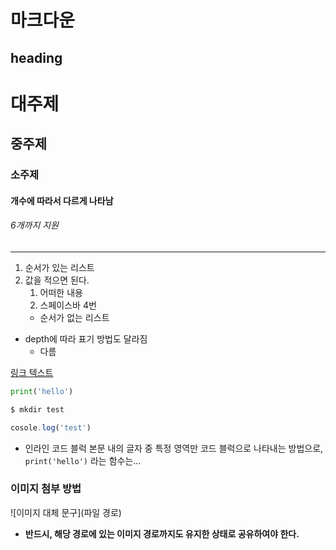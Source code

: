 # 마크다운

## heading
# 대주제
## 중주제
### 소주제
#### 개수에 따라서 다르게 나타남
###### 6개까지 지원

---


1. 순서가 있는 리스트
2. 값을 적으면 된다.
    1. 어떠한 내용
    2. 스페이스바 4번
    - 순서가 없는 리스트

- depth에 따라 표기 방법도 달라짐
    - 다름

[링크 텍스트](www.naver.com)

```python
print('hello')
```

```bash
$ mkdir test
```

```javascript
cosole.log('test')
```

- 인라인 코드 블럭
본문 내의 글자 중 특정 영역만 코드 블럭으로 나타내는 방법으로, `print('hello')` 라는 함수는...


### 이미지 첨부 방법
![이미지 대체 문구](파일 경로)
- **반드시, 해당 경로에 있는 이미지 경로까지도 유지한 상태로 공유하여야 한다.**

